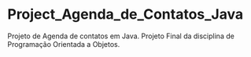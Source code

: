 # Project_Agenda_de_Contatos_Java
Projeto de Agenda de contatos em Java. Projeto Final da disciplina de Programação Orientada a Objetos.
